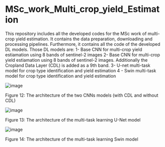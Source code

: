 # MSc_work_Multi_crop_yield_Estimation
This repository includes all the developed codes for the MSc work of multi-crop yield estimation. It contains the data preparation, downloading and processing pipelines. Furthermore, it contains all the code of the developed DL models. Those DL models are:
1- Base CNN for multi-crop yield estiamation using 8 bands of sentinel-2 images
2- Base CNN for multi-crop yield estiamation using 8 bands of sentinel-2 images. Additionally the Cropland Data Layer (CDL) is added as a 9th band.
3- U-net multi-task model for crop type identification and yield estimation
4 - Swin multi-task model for crop type identification and yield estimation

![image](https://github.com/user-attachments/assets/9930a556-eed5-4cc5-9b26-e030cd7a90ea)

Figure 12: The architecture of the two CNNs models (with CDL and without CDL)

![image](https://github.com/user-attachments/assets/db8821c0-fcf7-4211-8b1b-34b75037bbc0)

Figure 13: The architecture of the multi-task learning U-Net model

![image](https://github.com/user-attachments/assets/aabbe408-151e-49c9-b4f2-d6946e68b40b)

Figure 14: The architecture of the multi-task learning Swin model
